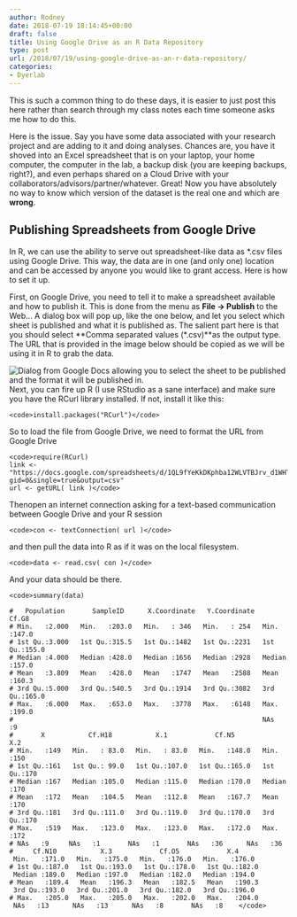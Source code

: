 ```yaml
---
author: Rodney
date: 2018-07-19 18:14:45+00:00
draft: false
title: Using Google Drive as an R Data Repository
type: post
url: /2018/07/19/using-google-drive-as-an-r-data-repository/
categories:
- Dyerlab
---
```

This is such a common thing to do these days, it is
	easier to just post this here rather than search through my class notes each time someone asks me how to do this.

Here is the issue. Say you have some data associated with your research project and are adding to it and doing analyses. Chances are, you have it shoved into an Excel spreadsheet that is on your laptop, your home computer, the computer in the lab, a backup disk (you are keeping backups, right?), and even perhaps shared on a Cloud Drive with your collaborators/advisors/partner/whatever. Great! Now you have absolutely no way to know which version of the dataset is the real one and which are **wrong**.

## Publishing Spreadsheets from Google Drive

In R, we can use the ability to serve out spreadsheet-like data as *.csv files using Google Drive. This way, the data are in one (and only one) location and can be accessed by anyone you would like to grant access. Here is how to set it up.

First, on Google Drive, you need to tell it to make a spreadsheet available and how to publish it. This is done from the menu as **File -> Publish** to the Web... A dialog box will pop up, like the one below, and let you select which sheet is published and what it is published as. The salient part here is that you should select **Comma separated values (*.csv)**as the output type. The URL that is provided in the image below should be copied as we will be using it in R to grab the data.

![Dialog from Google Docs allowing you to select the sheet to be published and the format it will be published in.](/img/2018/07/2018-07-19_11-43-47.png)
Next, you can fire up R (I use RStudio as a sane interface) and make sure you have the RCurl library installed. If not, install it like this:
    
    <code>install.packages("RCurl")</code>

So to load the file from Google Drive, we need to format the URL from Google Drive
    
    <code>require(RCurl)
    link <- "https://docs.google.com/spreadsheets/d/1QL9fYeKkDKphba12WLVTBJrv_d1WHTc9SrZoBeIFgj8/pub?gid=0&single=true&output=csv"
    url <- getURL( link )</code>

Thenopen an internet connection asking for a text-based communication between Google Drive and your R session
    
    <code>con <- textConnection( url )</code>

and then pull the data into R as if it was on the local filesystem.
    
    <code>data <- read.csv( con )</code>

And your data should be there.
    
    <code>summary(data)
    
    #   Population       SampleID      X.Coordinate   Y.Coordinate      Cf.G8      
    # Min.   :2.000   Min.   :203.0   Min.   : 346   Min.   : 254   Min.   :147.0  
    # 1st Qu.:3.000   1st Qu.:315.5   1st Qu.:1482   1st Qu.:2231   1st Qu.:155.0  
    # Median :4.000   Median :428.0   Median :1656   Median :2928   Median :157.0  
    # Mean   :3.809   Mean   :428.0   Mean   :1747   Mean   :2588   Mean   :160.3  
    # 3rd Qu.:5.000   3rd Qu.:540.5   3rd Qu.:1914   3rd Qu.:3082   3rd Qu.:165.0  
    # Max.   :6.000   Max.   :653.0   Max.   :3778   Max.   :6148   Max.   :199.0  
    #                                                               NAs   :9      
    #       X           Cf.H18           X.1            Cf.N5            X.2     
    # Min.   :149   Min.   : 83.0   Min.   : 83.0   Min.   :148.0   Min.   :150  
    # 1st Qu.:161   1st Qu.: 99.0   1st Qu.:107.0   1st Qu.:165.0   1st Qu.:170  
    # Median :167   Median :105.0   Median :115.0   Median :170.0   Median :170  
    # Mean   :172   Mean   :104.5   Mean   :112.8   Mean   :167.7   Mean   :170  
    # 3rd Qu.:181   3rd Qu.:111.0   3rd Qu.:119.0   3rd Qu.:170.0   3rd Qu.:170  
    # Max.   :519   Max.   :123.0   Max.   :123.0   Max.   :172.0   Max.   :172  
    # NAs   :9     NAs   :1       NAs   :1       NAs   :36      NAs   :36   
    #     Cf.N10           X.3            Cf.O5            X.4       
     Min.   :171.0   Min.   :175.0   Min.   :176.0   Min.   :176.0  
    # 1st Qu.:187.0   1st Qu.:193.0   1st Qu.:178.0   1st Qu.:182.0  
     Median :189.0   Median :197.0   Median :182.0   Median :194.0  
    # Mean   :189.4   Mean   :196.3   Mean   :182.5   Mean   :190.3  
     3rd Qu.:193.0   3rd Qu.:201.0   3rd Qu.:182.0   3rd Qu.:196.0  
    # Max.   :205.0   Max.   :205.0   Max.   :202.0   Max.   :204.0  
     NAs   :13      NAs   :13      NAs   :8       NAs   :8    </code>

